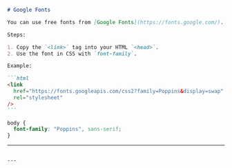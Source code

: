 ````markdown
# Google Fonts

You can use free fonts from [Google Fonts](https://fonts.google.com/).

Steps:

1. Copy the `<link>` tag into your HTML `<head>`.
2. Use the font in CSS with `font-family`.

Example:

```html
<link
  href="https://fonts.googleapis.com/css2?family=Poppins&display=swap"
  rel="stylesheet"
/>
```
````

```css
body {
  font-family: "Poppins", sans-serif;
}
```

---

```

---
```
